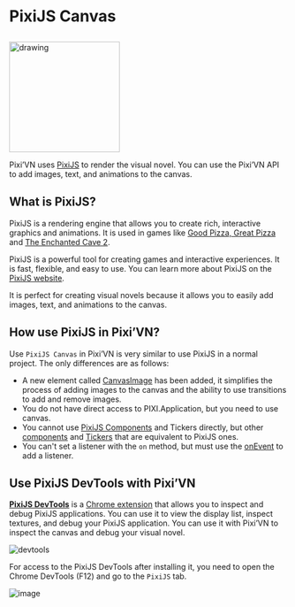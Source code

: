 # PixiJS Canvas

<img src="https://pixijs.com/images/logo.svg" alt="drawing" width="200" style="margin-top: 10px;" />

Pixi’VN uses [PixiJS](https://www.pixijs.com/) to render the visual novel. You can use the Pixi’VN API to add images, text, and animations to the canvas.

## What is PixiJS?

PixiJS is a rendering engine that allows you to create rich, interactive graphics and animations. It is used in games like [Good Pizza, Great Pizza](https://www.goodpizzagreatpizza.com/) and [The Enchanted Cave 2](https://store.steampowered.com/app/368610/The_Enchanted_Cave_2/).

PixiJS is a powerful tool for creating games and interactive experiences. It is fast, flexible, and easy to use. You can learn more about PixiJS on the [PixiJS website](https://www.pixijs.com/).

It is perfect for creating visual novels because it allows you to easily add images, text, and animations to the canvas.

## How use PixiJS in Pixi’VN?

Use `PixiJS Canvas` in Pixi’VN is very similar to use PixiJS in a normal project. The only differences are as follows:

* A new element called [CanvasImage](/start/animations-effects.md) has been added, it simplifies the process of adding images to the canvas and the ability to use transitions to add and remove images.
* You do not have direct access to PIXI.Application, but you need to use canvas.
* You cannot use [PixiJS Components](https://pixijs.com/8.x/guides/components/assets) and Tickers directly, but other [components](/start/canvas-elements.md) and [Tickers](/start/tickers.md) that are equivalent to PixiJS ones.
* You can't set a listener with the `on` method, but must use the [onEvent](/start/canvas-elements.md#add-a-listener-for-a-given-event) to add a listener.

<!-- TODO ### Alias -->
<!-- TODO ### New element and not use PixiJS Components -->
<!-- TODO ### New method to add remove and find elements -->
<!-- TODO ### New method to add listener -->
<!-- TODO ### access to PIXI.Application -->

## Use PixiJS DevTools with Pixi’VN

[**PixiJS DevTools**](https://pixijs.io/devtools/) is a [Chrome extension](https://chromewebstore.google.com/detail/pixijs-devtools/dlkffcaaoccbofklocbjcmppahjjboce) that allows you to inspect and debug PixiJS applications. You can use it to view the display list, inspect textures, and debug your PixiJS application. You can use it with Pixi’VN to inspect the canvas and debug your visual novel.

![devtools](https://pixijs.io/devtools/gif/devtool-properties.gif)

For access to the PixiJS DevTools after installing it, you need to open the Chrome DevTools (F12) and go to the `PixiJS` tab.

![image](https://github.com/user-attachments/assets/579a181f-b865-44ff-9b55-2fbe609632bc)
